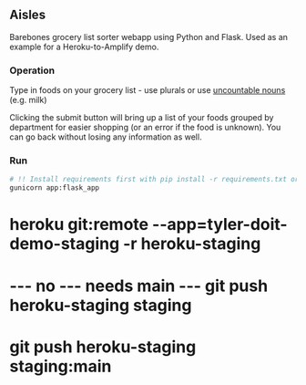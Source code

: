 ## Aisles

Barebones grocery list sorter webapp using Python and Flask. Used as an example for a Heroku-to-Amplify demo.

### Operation
Type in foods on your grocery list - use plurals or use [uncountable nouns](http://www.ef.com/english-resources/english-grammar/countable-and-uncountable-nouns/) (e.g. milk)

Clicking the submit button will bring up a list of your foods grouped by department for easier shopping (or an error if the food is unknown). You can go back without losing any information as well.

### Run

```bash
# !! Install requirements first with pip install -r requirements.txt or pipenv install from the root directory !!
gunicorn app:flask_app
```



# heroku git:remote --app=tyler-doit-demo-staging -r heroku-staging
# --- no --- needs main --- git push heroku-staging staging
# git push heroku-staging staging:main